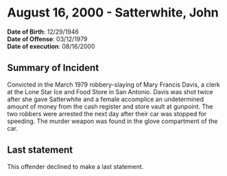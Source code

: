 # August 16, 2000 - Satterwhite, John

**Date of Birth**: 12/29/1946<br/>
**Date of Offense**: 03/12/1979<br/>
**Date of execution**: 08/16/2000<br/>

## Summary of Incident
Convicted in the March 1979 robbery-slaying of Mary Francis Davis, a clerk at the Lone Star Ice and Food Store in San Antonio. Davis was shot twice after she gave Satterwhite and a female accomplice an undetermined amount of money from the cash register and store vault at gunpoint. The two robbers were arrested the next day after their car was stopped for speeding. The murder weapon was found in the glove compartment of the car.

## Last statement
This offender declined to make a last statement.